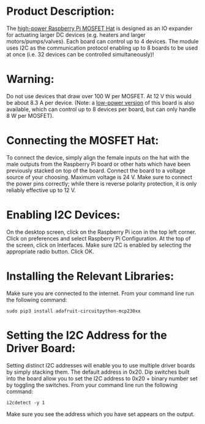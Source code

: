 # Product Description:
The [high-power Raspberry Pi MOSFET Hat](https://synbiostudio.com/products/raspberry-pi-mosfet-hat-dc-motor-driver-board-4-high-power-mosfets-per-board) is designed as an IO expander for actuating larger DC devices (e.g. heaters and larger motors/pumps/valves). Each board can control up to 4 devices. The module uses I2C as the communication protocol enabling up to 8 boards to be used at once (i.e. 32 devices can be controlled simultaneously)!

# Warning:
Do not use devices that draw over 100 W per MOSFET. At 12 V this would be about 8.3 A per device. (Note: a [low-power version](https://synbiostudio.com/products/raspberry-pi-mosfet-hat-8-low-power-mosfets-per-board) of this board is also available, which can control up to 8 devices per board, but can only handle 8 W per MOSFET).

# Connecting the MOSFET Hat:
To connect the device, simply align the female inputs on the hat with the male outputs from the Raspberry Pi board or other hats which have been previously stacked on top of the board. Connect the board to a voltage source of your choosing. Maximum voltage is 24 V. Make sure to connect the power pins correctly; while there is reverse polarity protection, it is only reliably effective up to 12 V.

# Enabling I2C Devices:
On the desktop screen, click on the Raspberry Pi icon in the top left corner. Click on preferences and select Raspberry Pi Configuration. At the top of the screen, click on Interfaces. Make sure I2C is enabled by selecting the appropriate radio button. Click OK.

# Installing the Relevant Libraries:
Make sure you are connected to the internet. From your command line run the following command:
	
	sudo pip3 install adafruit-circuitpython-mcp230xx

# Setting the I2C Address for the Driver Board:
Setting distinct I2C addresses will enable you to use multiple driver boards by simply stacking them. The default address in 0x20. Dip switches built into the board allow you to set the I2C address to 0x20 + binary number set by toggling the switches. From your command line run the following command:
	
	i2cdetect -y 1
	
Make sure you see the address which you have set appears on the output.

